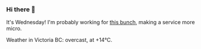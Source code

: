 ### Hi there :wave:

It's Wednesday! I'm probably working for [this bunch](https://github.com/kohofinancial), making a service more micro.

Weather in Victoria BC: overcast, at +14°C.

